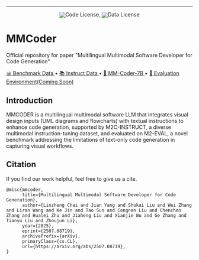 <!-- # MCEVAL: Massively Multilingual Code Evaluation -->


<p align="center">
  <!--a href="https://mceval.github.io/">
    <img src="assets/icon.png" width="25%" alt="McEval" />
</a-->
</p>

<hr>

<div align="center" style="line-height: 1;">
  <a href="" style="margin: 2px;">
    <img alt="Code License" src="https://img.shields.io/badge/Code_License-MIT-f5de53%3F?color=green" style="display: inline-block; vertical-align: middle;"/>
  </a>
  <a href="" style="margin: 2px;">
    <img alt="Data License" src="https://img.shields.io/badge/Data_License-CC--BY--SA--4.0-f5de53%3F?color=blue" style="display: inline-block; vertical-align: middle;"/>
  </a>
  <!-- <a href="" style="margin: 2px;">
    <img alt="Data License" src="https://img.shields.io/badge/Model_License-Model_Agreement-f5de53?&color=f5de53" style="display: inline-block; vertical-align: middle;"/>
  </a> -->

</div>


# MMCoder
Official repository for paper "Multilingual Multimodal Software Developer for Code Generation"


<p align="left">
    <a href="https://huggingface.co/datasets/Multilingual-Multimodal-NLP/MMEval">📊 Benchmark Data </a> •
    <a href="https://huggingface.co/datasets/Multilingual-Multimodal-NLP/MMc-Instruct-Stage2">📚 Instruct Data </a> •
    <a href="https://huggingface.co/Multilingual-Multimodal-NLP/MM-Coder-7B">🤗 MM-Coder-7B </a> •
    <a href="https://github.com/MCEVAL/MMCode">🐳 Evaluation Environment(Coming Soon) </a> 
</p>



## Introduction
MMCODER is a multilingual multimodal software LLM that integrates visual design inputs (UML diagrams and flowcharts) with textual instructions to enhance code generation, supported by M2C-INSTRUCT, a diverse multimodal instruction-tuning dataset, and evaluated on M2-EVAL, a novel benchmark addressing the limitations of text-only code generation in capturing visual workflows.




## Citation

If you find our work helpful, feel free to give us a cite.

```
@misc{mmcoder,
      title={Multilingual Multimodal Software Developer for Code Generation}, 
      author={Linzheng Chai and Jian Yang and Shukai Liu and Wei Zhang and Liran Wang and Ke Jin and Tao Sun and Congnan Liu and Chenchen Zhang and Hualei Zhu and Jiaheng Liu and Xianjie Wu and Ge Zhang and Tianyu Liu and Zhoujun Li},
      year={2025},
      eprint={2507.08719},
      archivePrefix={arXiv},
      primaryClass={cs.CL},
      url={https://arxiv.org/abs/2507.08719}, 
}

```
